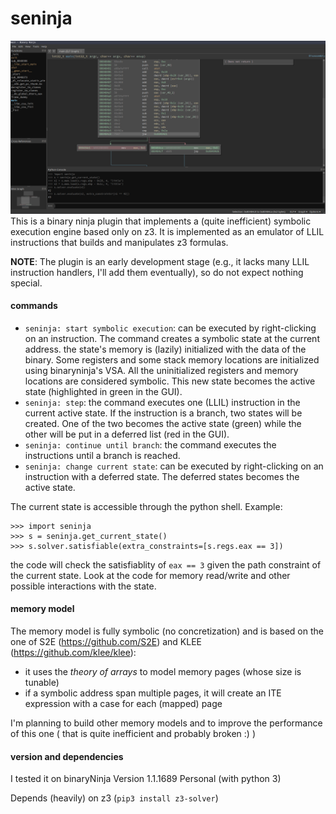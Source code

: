 # seninja
![](pictures/screen.png)
This is a binary ninja plugin that implements a (quite inefficient) symbolic execution engine based only on z3. It is implemented as an emulator of LLIL instructions that builds and manipulates z3 formulas.

**NOTE**: The plugin is an early development stage (e.g., it lacks many LLIL instruction handlers, I'll add them eventually), so do not expect nothing special.

#### commands
- `seninja: start symbolic execution`: can be executed by right-clicking on an instruction. The command creates a symbolic state at the current address. the state's memory is (lazily) initialized with the data of the binary. Some registers and some stack memory locations are initialized using binaryninja's VSA. All the uninitialized registers and memory locations are considered symbolic. This new state becomes the active state (highlighted in green in the GUI).
- `seninja: step`: the command executes one (LLIL) instruction in the current active state. If the instruction is a branch, two states will be created. One of the two becomes the active state (green) while the other will be put in a deferred list (red in the GUI).
- `seninja: continue until branch`: the command executes the instructions until a branch is reached.
- `seninja: change current state`: can be executed by right-clicking on an instruction with a deferred state. The deferred states becomes the active state.

The current state is accessible through the python shell. Example:
```
>>> import seninja
>>> s = seninja.get_current_state()
>>> s.solver.satisfiable(extra_constraints=[s.regs.eax == 3])
```
the code will check the satisfiablity of `eax == 3` given the path constraint of the current state. Look at the code for memory read/write and other possible interactions with the state.

#### memory model
The memory model is fully symbolic (no concretization) and is based on the one of S2E (https://github.com/S2E) and KLEE (https://github.com/klee/klee):
- it uses the *theory of arrays* to model memory pages (whose size is tunable)
- if a symbolic address span multiple pages, it will create an ITE expression with a case for each (mapped) page

I'm planning to build other memory models and to improve the performance of this one ( that is quite inefficient and probably broken :) )

#### version and dependencies
I tested it on binaryNinja Version 1.1.1689 Personal (with python 3)

Depends (heavily) on z3 (`pip3 install z3-solver`)
